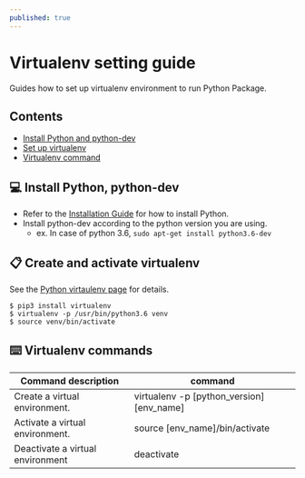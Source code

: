 ```yaml
---
published: true
---
```

# Virtualenv setting guide

Guides how to set up virtualenv environment to run Python Package.

## Contents
- [Install Python and python-dev](#python)
- [Set up virtualenv](#virtualenv)
- [Virtualenv command](#command)

## 💻 <a name="python"></a>Install Python, python-dev

- Refer to the [Installation Guide][install] for how to install Python.
- Install python-dev according to the python version you are using.
    - ex. In case of python 3.6,
      `sudo apt-get install python3.6-dev`

[install]: https://realpython.com/installing-python

## 📋 <a name="virtualenv"></a>Create and activate virtualenv

See the [Python virtaulenv page][venv] for details.
```
$ pip3 install virtualenv
$ virtualenv -p /usr/bin/python3.6 venv
$ source venv/bin/activate
```

[venv]: https://docs.python.org/3.6/library/venv.html

## ⌨️ <a name="command"></a>Virtualenv commands

| Command description  | command |
| ------------- | ------------- |
| Create a virtual environment. | virtualenv -p [python_version] [env_name] |
| Activate a virtual environment. | source [env_name]/bin/activate |
| Deactivate a virtual environment | deactivate | 
